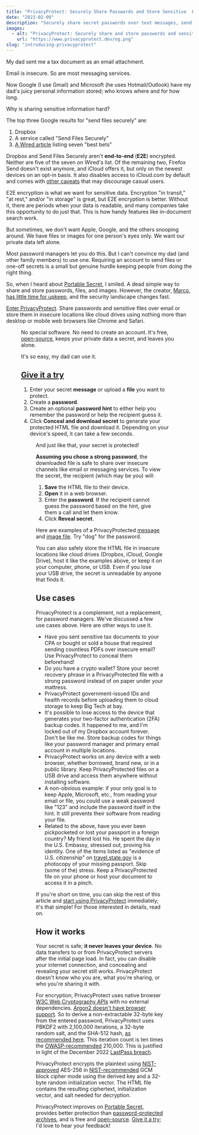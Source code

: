 ```yaml
---
title: "PrivacyProtect: Securely Share Passwords and Store Sensitive  Files in Convenient Locations"
date: "2023-02-09"
description: "Securely share secret passwords over text messages, send end-to-end encrypted emails, or store password-protected files on USB and cloud drives."
images:
  - alt: "PrivacyProtect: Securely share and store passwords and sensitive files."
    url: "https://www.privacyprotect.dev/og.png"
slug: "introducing-privacyprotect"
---
```


<script lang="ts">
import Figure from '$components/Figure.svelte'
import example from "./example.png";
</script>

My dad sent me a tax document as an email attachment.

Email is insecure. So are most messaging services.

Now Google (I use Gmail) and Microsoft (he uses Hotmail/Outlook) have my dad's juicy personal information stored; who knows where and for how long.

Why is sharing sensitive information hard?

The top three Google results for "send files securely" are:

1. Dropbox
1. A service called "Send Files Securely"
1. [A Wired article](https://www.wired.com/story/securely-share-files-online/) listing seven "best bets"

Dropbox and Send Files Securely aren't **end-to-end** (**E2E**) encrypted. Neither are five of the seven on Wired's list. Of the remaining two, Firefox Send doesn't exist anymore, and iCloud offers it, but only on the newest devices on an opt-in basis. It also disables access to iCloud.com by default and comes with [other caveats](https://support.apple.com/en-us/HT202303) that may discourage casual users.

E2E encryption is what we want for sensitive data. Encryption "in transit," "at rest," and/or "in storage" is great, but E2E encryption is better. Without it, there are periods when your data is readable, and many companies take this opportunity to do just that. This is how handy features like in-document search work.

But sometimes, we don't want Apple, Google, and the others snooping around. We have files or images for one person's eyes only. We want our private data left alone.

Most password managers let you do this. But I can't convince my dad (and other family members) to use one. Requiring an account to send files or one-off secrets is a small but genuine hurdle keeping people from doing the right thing.

So, when I heard about [Portable Secret](https://mprimi.github.io/portable-secret/), I smiled. A dead simple way to share and store passwords, files, and images. However, the creator, [Marco](https://www.mpri.me/), [has little time for upkeep](https://github.com/mprimi/portable-secret/discussions/29), and the security landscape changes fast.

[Enter PrivacyProtect](/). Share passwords and sensitive files over email or store them in insecure locations like cloud drives using nothing more than desktop or mobile web browsers like Chrome and Safari.

<Figure
  caption="PrivacyProtect: share and store passwords and sensitive files with end-to-end encryption."
  small
  src="/favicon.svg"
/>

No special software. No need to create an account. It's free, [open-source](https://github.com/therockstorm/privacy-protect), keeps your private data a secret, and leaves you alone.

It's so easy, my dad can use it.

## [Give it a try](/)

1. Enter your secret **message** or upload a **file** you want to protect.
1. Create a **password**.
1. Create an optional **password hint** to either help you remember the password or help the recipient guess it.
1. Click **Conceal and download secret** to generate your protected HTML file and download it. Depending on your device's speed, it can take a few seconds.

<Figure alt="PrivacyProtect example." src={example} />

And just like that, your secret is protected!

**Assuming you chose a strong password**, the downloaded file is safe to share over insecure channels like email or messaging services. To view the secret, the recipient (which may be you) will:

1. **Save** the HTML file to their device.
1. **Open** it in a web browser.
1. Enter the **password**. If the recipient cannot guess the password based on the hint, give them a call and let them know.
1. Click **Reveal secret**.

Here are examples of a PrivacyProtected [message](/example-message.html) and [image file](/example-image.html). Try "dog" for the password.

You can also safely store the HTML file in insecure locations like cloud drives (Dropbox, iCloud, Google Drive), host it like the examples above, or keep it on your computer, phone, or USB. Even if you lose your USB drive, the secret is unreadable by anyone that finds it.

## Use cases

PrivacyProtect is a complement, not a replacement, for password managers. We've discussed a few use cases above. Here are other ways to use it.

- Have you sent sensitive tax documents to your CPA or bought or sold a house that required sending countless PDFs over insecure email? Use PrivacyProtect to conceal them beforehand!
- Do you have a crypto wallet? Store your secret recovery phrase in a PrivacyProtected file with a strong password instead of on paper under your mattress.
- PrivacyProtect government-issued IDs and health records before uploading them to cloud storage to keep Big Tech at bay.
- It's possible to lose access to the device that generates your two-factor authentication (2FA) backup codes. It happened to me, and I'm locked out of my Dropbox account forever. Don't be like me. Store backup codes for things like your password manager and primary email account in multiple locations.
- PrivacyProtect works on any device with a web browser, whether borrowed, brand new, or in a public library. Keep PrivacyProtected files on a USB drive and access them anywhere without installing software.
- A non-obvious example: if your only goal is to keep Apple, Microsoft, etc., from reading your email or file, you could use a weak password like "123" and include the password itself in the hint. It still prevents their software from reading your file.
- Related to the above, have you ever been pickpocketed or lost your passport in a foreign country? My friend lost his. He spent the day in the U.S. Embassy, stressed out, proving his identity. One of the items listed as "evidence of U.S. citizenship" on [travel.state.gov](https://travel.state.gov/content/travel/en/international-travel/emergencies/lost-stolen-passport-abroad.html) is a photocopy of your missing passport. Skip (some of the) stress. Keep a PrivacyProtected file on your phone or host your document to access it in a pinch.

If you're short on time, you can skip the rest of this article and [start using PrivacyProtect](/) immediately; it's that simple! For those interested in details, read on.

## How it works

Your secret is safe; **it never leaves your device**. No data transfers to or from PrivacyProtect servers after the initial page load. In fact, you can disable your internet connection, and concealing and revealing your secret still works. PrivacyProtect doesn't know who you are, what you're sharing, or who you're sharing it with.

For encryption, PrivacyProtect uses native browser [W3C Web Cryptography APIs](https://developer.mozilla.org/en-US/docs/Web/API/Web_Crypto_API) with no external dependencies. [Argon2 doesn't have browser support](https://developer.mozilla.org/en-US/docs/Web/API/SubtleCrypto/deriveKey#parameters). So to derive a non-extractable 32-byte key from the entered password, PrivacyProtect uses PBKDF2 with 2,100,000 iterations, a 32-byte random salt, and the SHA-512 hash, [as recommended here](https://soatok.blog/2022/12/29/what-we-do-in-the-etc-shadow-cryptography-with-passwords/). This iteration count is ten times the [OWASP-recommended](https://cheatsheetseries.owasp.org/cheatsheets/Password_Storage_Cheat_Sheet.html#pbkdf2) 210,000. This is justified in light of the December 2022 [LastPass breach](https://blog.lastpass.com/2022/12/notice-of-recent-security-incident/).

PrivacyProtect encrypts the plaintext using [NIST-approved](https://www.nist.gov/publications/advanced-encryption-standard-aes) AES-256 in [NIST-recommended](https://csrc.nist.gov/publications/detail/sp/800-38d/final) GCM block cipher mode using the derived key and a 32-byte random initialization vector. The HTML file contains the resulting ciphertext, initialization vector, and salt needed for decryption.

PrivacyProtect improves on [Portable Secret](https://mprimi.github.io/portable-secret/), provides better protection than [password-protected archives](https://security.stackexchange.com/questions/35818/are-password-protected-zip-files-secure), and is free and [open-source](https://github.com/therockstorm/privacy-protect). [Give it a try](/); I'd love to hear your feedback!
